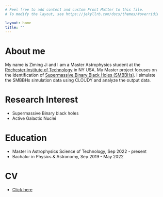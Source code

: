 ```yaml
---
# Feel free to add content and custom Front Matter to this file.
# To modify the layout, see https://jekyllrb.com/docs/themes/#overriding-theme-defaults

layout: home
title: ""
---
```


# About me

My name is Ziming Ji and I am a Master Astrophysics student at the [Rochester Institute of Technology](https://www.rit.edu) in NY USA.
My Master project focuses on the identification of [Supermassive Binary Black Holes (SMBBHs)](https://en.wikipedia.org/wiki/Binary_black_hole).
I simulate the SMBBHs simulation data using CLOUDY and analyze the output data.

# Research Interest

- Supermassive Binary black holes
- Active Galactic Nuclei





# Education

* Master in Astrophysics Science of Technology, Sep 2022 - present
* Bachalor in Physics & Astronomy, Sep 2019 - May 2022


# CV

- [Click here](assests/pdf/CV(Ziming_Ji).pdf)